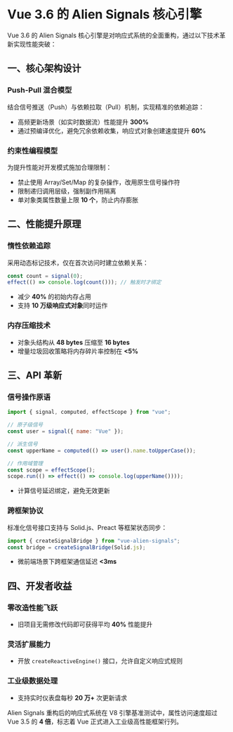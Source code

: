 # Vue 3.6 的 Alien Signals 核心引擎

Vue 3.6 的 Alien Signals 核心引擎是对响应式系统的全面重构，通过以下技术革新实现性能突破：

## 一、核心架构设计

### Push-Pull 混合模型

结合信号推送（Push）与依赖拉取（Pull）机制，实现精准的依赖追踪：

- 高频更新场景（如实时数据流）性能提升 **300%**
- 通过预编译优化，避免冗余依赖收集，响应式对象创建速度提升 **60%**

### 约束性编程模型

为提升性能对开发模式施加合理限制：

- 禁止使用 Array/Set/Map 的复杂操作，改用原生信号操作符
- 限制递归调用层级，强制副作用隔离
- 单对象类属性数量上限 **10 个**，防止内存膨胀

## 二、性能提升原理

### 惰性依赖追踪

采用动态标记技术，仅在首次访问时建立依赖关系：

```javascript
const count = signal(0);
effect(() => console.log(count())); // 触发时才绑定
```

- 减少 **40%** 的初始内存占用
- 支持 **10 万级响应式对象**同时运作

### 内存压缩技术

- 对象头结构从 **48 bytes** 压缩至 **16 bytes**
- 增量垃圾回收策略将内存碎片率控制在 **<5%**

## 三、API 革新

### 信号操作原语

```javascript
import { signal, computed, effectScope } from "vue";

// 原子级信号
const user = signal({ name: "Vue" });

// 派生信号
const upperName = computed(() => user().name.toUpperCase());

// 作用域管理
const scope = effectScope();
scope.run(() => effect(() => console.log(upperName())));
```

- 计算信号延迟绑定，避免无效更新

### 跨框架协议

标准化信号接口支持与 Solid.js、Preact 等框架状态同步：

```javascript
import { createSignalBridge } from "vue-alien-signals";
const bridge = createSignalBridge(Solid.js);
```

- 微前端场景下跨框架通信延迟 **<3ms**

## 四、开发者收益

### 零改造性能飞跃

- 旧项目无需修改代码即可获得平均 **40%** 性能提升

### 灵活扩展能力

- 开放 `createReactiveEngine()` 接口，允许自定义响应式规则

### 工业级数据处理

- 支持实时仪表盘每秒 **20 万+** 次更新请求

Alien Signals 重构后的响应式系统在 V8 引擎基准测试中，属性访问速度超过 Vue 3.5 的 **4 倍**，标志着 Vue 正式进入工业级高性能框架行列。
